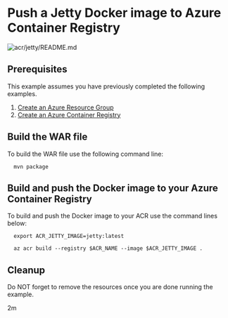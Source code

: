 
# Push a Jetty Docker image to Azure Container Registry

![acr/jetty/README.md](https://github.com/Azure-Samples/java-on-azure-examples/workflows/acr/jetty/README.md/badge.svg)

## Prerequisites

This example assumes you have previously completed the following examples.

1. [Create an Azure Resource Group](../../../general/group/create/)
1. [Create an Azure Container Registry](../create/)

<!-- workflow.cron(0 6 * * 2) -->
<!-- workflow.include(../create/README.md) -->

## Build the WAR file

<!-- workflow.run()

cd acr/jetty

  -->

To build the WAR file use the following command line:

```shell
  mvn package
```

## Build and push the Docker image to your Azure Container Registry

To build and push the Docker image to your ACR use the command lines below:

```shell
  export ACR_JETTY_IMAGE=jetty:latest

  az acr build --registry $ACR_NAME --image $ACR_JETTY_IMAGE .
```

<!-- workflow.run()

cd ../..

  -->

<!-- workflow.directOnly()

export RESULT=$(az acr repository show --name $ACR_NAME --image $ACR_JETTY_IMAGE)
az group delete --name $RESOURCE_GROUP --yes || true

if [[ -z $RESULT ]]; then
  echo "Unable to find $ACR_JETTY_IMAGE image"
  exit 1
fi

  -->

## Cleanup

Do NOT forget to remove the resources once you are done running the example.

2m
